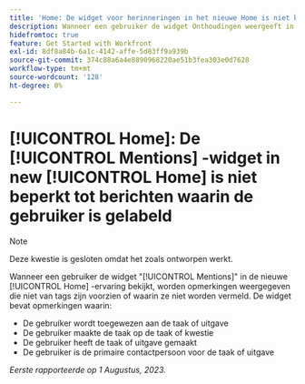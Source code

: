 ```yaml
---
title: 'Home: De widget voor herinneringen in het nieuwe Home is niet beperkt tot berichten waaraan de gebruiker is gekoppeld.'
description: Wanneer een gebruiker de widget Onthoudingen weergeeft in de nieuwe Home-ervaring, ziet hij of zij opmerkingen die niet van tags zijn voorzien of in worden genoemd.
hidefromtoc: true
feature: Get Started with Workfront
exl-id: 8df8a84b-6a1c-4142-affe-5d83ff9a939b
source-git-commit: 374c88a6a4e8890968220ae51b3fea303e0d7628
workflow-type: tm+mt
source-wordcount: '128'
ht-degree: 0%

---
```


# [!UICONTROL Home]: De [!UICONTROL Mentions] -widget in new [!UICONTROL Home] is niet beperkt tot berichten waarin de gebruiker is gelabeld

<!--Requested article, won't fix-->

>[!NOTE]
>
>Deze kwestie is gesloten omdat het zoals ontworpen werkt.

Wanneer een gebruiker de widget &quot;[!UICONTROL Mentions]&quot; in de nieuwe [!UICONTROL Home] -ervaring bekijkt, worden opmerkingen weergegeven die niet van tags zijn voorzien of waarin ze niet worden vermeld. De widget bevat opmerkingen waarin:

* De gebruiker wordt toegewezen aan de taak of uitgave
* De gebruiker maakte de taak op de taak of kwestie
* De gebruiker heeft de taak of uitgave gemaakt
* De gebruiker is de primaire contactpersoon voor de taak of uitgave

_Eerste rapporteerde op 1 Augustus, 2023._
